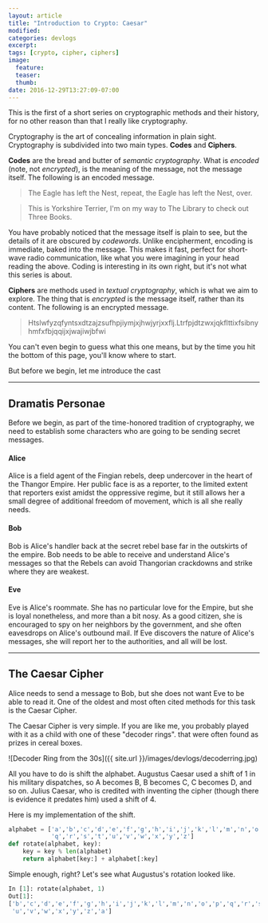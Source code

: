 ```yaml
---
layout: article
title: "Introduction to Crypto: Caesar"
modified:
categories: devlogs
excerpt:
tags: [crypto, cipher, ciphers]
image:
  feature:
  teaser:
  thumb:
date: 2016-12-29T13:27:09-07:00
---
```



This is the first of a short series on cryptographic methods and their history, for no other reason than that I really like cryptography. 

Cryptography is the art of concealing information in plain sight. Cryptography is subdivided into two main types. **Codes** and **Ciphers**. 

**Codes** are the bread and butter of *semantic cryptography*. What is *encoded* (note, not *encrypted*), is the meaning of the message, not the message itself. The following is an encoded message. 

> The Eagle has left the Nest, repeat, the Eagle has left the Nest, over.



> This is Yorkshire Terrier, I'm on my way to The Library to check out Three Books. 

You have probably noticed that the message itself is plain to see, but the details of it are obscured by *codewords*. Unlike encipherment, encoding is immediate, baked into the message. This makes it fast, perfect for short-wave radio communication, like what you were imagining in your head reading the above. Coding is interesting in its own right, but it's not what this series is about. 

**Ciphers** are methods used in *textual cryptography*, which is what we aim to explore. The thing that is *encrypted* is the message itself, rather than its content. The following is an encrypted message. 

> Htslwfyzqfyntsxdtzajzsufhpjiymjxjhwjyrjxxflj.Ltrfpjdtzwxjqkflttixfsibnyhmfxfbjqqijxjwajiwjbfwi

You can't even begin to guess what this one means, but by the time you hit the bottom of this page, you'll know where to start. 

But before we begin, let me introduce the cast

----------

## Dramatis Personae

Before we begin, as part of the time-honored tradition of cryptography, we need to establish some characters who are going to be sending secret messages. 

#### Alice

Alice is a field agent of the Fingian rebels, deep undercover in the heart of the Thangor Empire. Her public face is as a reporter, to the limited extent that reporters exist amidst the oppressive regime, but it still allows her a small degree of additional freedom of movement, which is all she really needs. 

#### Bob

Bob is Alice's handler back at the secret rebel base far in the outskirts of the empire. Bob needs to be able to receive and understand Alice's messages so that the Rebels can avoid Thangorian crackdowns and strike where they are weakest. 

#### Eve

Eve is Alice's roommate. She has no particular love for the Empire, but she is loyal nonetheless, and more than a bit nosy. As a good citizen, she is encouraged to spy on her neighbors by the government, and she often eavesdrops on Alice's outbound mail. If Eve discovers the nature of Alice's messages, she will report her to the authorities, and all will be lost. 

---------


## The Caesar Cipher

Alice needs to send a message to Bob, but she does not want Eve to be able to read it. One of the oldest and most often cited methods for this task is the Caesar Cipher. 

The Caesar Cipher is very simple. If you are like me, you probably played with it as a child with one of these "decoder rings". that were often found as prizes in cereal boxes.  

![Decoder Ring from the 30s]({{ site.url }}/images/devlogs/decoderring.jpg)

All you have to do is shift the alphabet. Augustus Caesar used a shift of 1 in his military dispatches, so A becomes B, B becomes C, C becomes D, and so on. Julius Caesar, who is credited with inventing the cipher (though there is evidence it predates him) used a shift of 4. 

Here is my implementation of the shift. 

```python
alphabet = ['a','b','c','d','e','f','g','h','i','j','k','l','m','n','o','p',
            'q','r','s','t','u','v','w','x','y','z']
def rotate(alphabet, key):
    key = key % len(alphabet)
    return alphabet[key:] + alphabet[:key]
```

Simple enough, right? Let's see what Augustus's rotation looked like. 

```python
In [1]: rotate(alphabet, 1)
Out[1]: 
['b','c','d','e','f','g','h','i','j','k','l','m','n','o','p','q','r','s','t',
 'u','v','w','x','y','z','a']
```